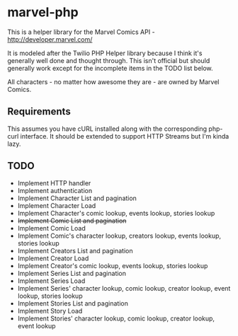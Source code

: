 marvel-php
==========

This is a helper library for the Marvel Comics API - http://developer.marvel.com/

It is modeled after the Twilio PHP Helper library because I think it's generally well done and thought through. This isn't official but should generally work except for the incomplete items in the TODO list below.

All characters - no matter how awesome they are - are owned by Marvel Comics.

## Requirements

This assumes you have cURL installed along with the corresponding php-curl interface. It should be extended to support HTTP Streams but I'm kinda lazy.

## TODO

*  Implement HTTP handler
*  Implement authentication
*  Implement Character List and pagination
*  Implement Character Load
*  Implement Character's comic lookup, events lookup, stories lookup
*  ~~Implement Comic List and pagination~~
*  Implement Comic Load
*  Implement Comic's character lookup, creators lookup, events lookup, stories lookup
*  Implement Creators List and pagination
*  Implement Creator Load
*  Implement Creator's comic lookup, events lookup, stories lookup
*  Implement Series List and pagination
*  Implement Series Load
*  Implement Series' character lookup, comic lookup, creator lookup, event lookup, stories lookup
*  Implement Stories List and pagination
*  Implement Story Load
*  Implement Stories' character lookup, comic lookup, creator lookup, event lookup